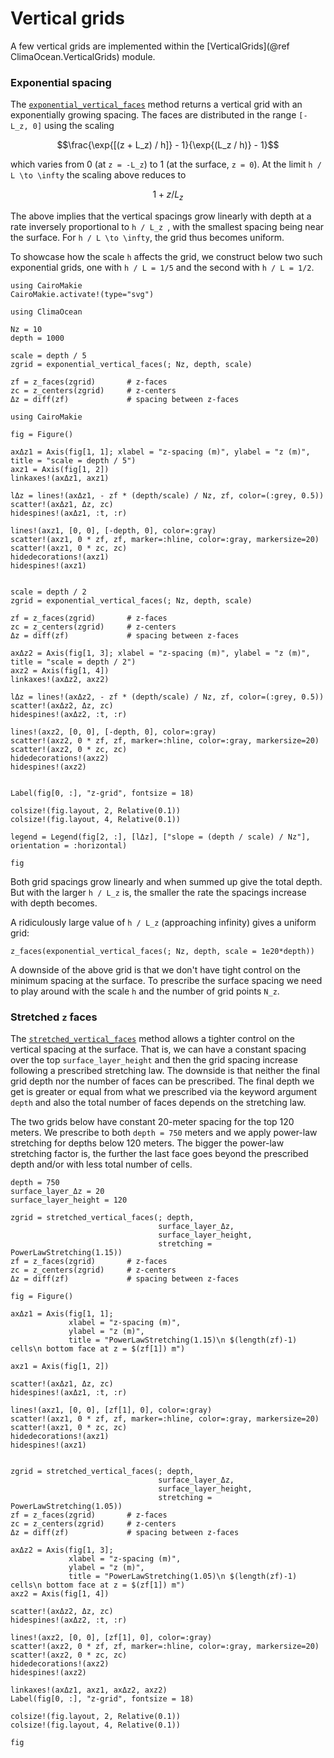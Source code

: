 # Vertical grids

A few vertical grids are implemented within the [VerticalGrids](@ref ClimaOcean.VerticalGrids) module.

### Exponential spacing

The [`exponential_vertical_faces`](@ref) method returns a vertical grid with an exponentially growing spacing.
The faces are distributed in the range ``[-L_z, 0]`` using the scaling

```math
\frac{\exp{[(z + L_z) / h]} - 1}{\exp{(L_z / h)} - 1}
```

which varies from 0 (at ``z = -L_z``) to 1 (at the surface, ``z = 0``).
At the limit ``h / L \to \infty`` the scaling above reduces to

```math
1 + z / L_z
```

The above implies that the vertical spacings grow linearly with depth at a rate inversely proportional to ``h / L_z ``, with the smallest spacing being near the surface.
For ``h / L \to \infty``, the grid thus becomes uniform.

To showcase how the scale ``h`` affects the grid, we construct below two such exponential grids,
one with ``h / L = 1/5`` and the second with ``h / L = 1/2``.


```@setup vgrids
using CairoMakie
CairoMakie.activate!(type="svg")
```

```@example vgrids
using ClimaOcean

Nz = 10
depth = 1000

scale = depth / 5
zgrid = exponential_vertical_faces(; Nz, depth, scale)

zf = z_faces(zgrid)       # z-faces
zc = z_centers(zgrid)     # z-centers
Δz = diff(zf)             # spacing between z-faces

using CairoMakie

fig = Figure()

axΔz1 = Axis(fig[1, 1]; xlabel = "z-spacing (m)", ylabel = "z (m)", title = "scale = depth / 5")
axz1 = Axis(fig[1, 2])
linkaxes!(axΔz1, axz1)

lΔz = lines!(axΔz1, - zf * (depth/scale) / Nz, zf, color=(:grey, 0.5))
scatter!(axΔz1, Δz, zc)
hidespines!(axΔz1, :t, :r)

lines!(axz1, [0, 0], [-depth, 0], color=:gray)
scatter!(axz1, 0 * zf, zf, marker=:hline, color=:gray, markersize=20)
scatter!(axz1, 0 * zc, zc)
hidedecorations!(axz1)
hidespines!(axz1)


scale = depth / 2
zgrid = exponential_vertical_faces(; Nz, depth, scale)

zf = z_faces(zgrid)       # z-faces
zc = z_centers(zgrid)     # z-centers
Δz = diff(zf)             # spacing between z-faces

axΔz2 = Axis(fig[1, 3]; xlabel = "z-spacing (m)", ylabel = "z (m)", title = "scale = depth / 2")
axz2 = Axis(fig[1, 4])
linkaxes!(axΔz2, axz2)

lΔz = lines!(axΔz2, - zf * (depth/scale) / Nz, zf, color=(:grey, 0.5))
scatter!(axΔz2, Δz, zc)
hidespines!(axΔz2, :t, :r)

lines!(axz2, [0, 0], [-depth, 0], color=:gray)
scatter!(axz2, 0 * zf, zf, marker=:hline, color=:gray, markersize=20)
scatter!(axz2, 0 * zc, zc)
hidedecorations!(axz2)
hidespines!(axz2)


Label(fig[0, :], "z-grid", fontsize = 18)

colsize!(fig.layout, 2, Relative(0.1))
colsize!(fig.layout, 4, Relative(0.1))

legend = Legend(fig[2, :], [lΔz], ["slope = (depth / scale) / Nz"], orientation = :horizontal)

fig
```

Both grid spacings grow linearly and when summed up give the total depth.
But with the larger ``h / L_z`` is, the smaller the rate the spacings increase with depth becomes.

A ridiculously large value of ``h / L_z`` (approaching infinity) gives a uniform grid:

```@example vgrids
z_faces(exponential_vertical_faces(; Nz, depth, scale = 1e20*depth))
```

A downside of the above grid is that we don't have tight control on the minimum spacing at the surface.
To prescribe the surface spacing we need to play around with the scale ``h`` and the number of grid points ``N_z``.

### Stretched ``z`` faces

The [`stretched_vertical_faces`](@ref) method allows a tighter control on the vertical spacing at the surface.
That is, we can have a constant spacing over the top `surface_layer_height` and then the grid spacing
increase following a prescribed stretching law.
The downside is that neither the final grid depth nor the number of faces can be prescribed.
The final depth we get is greater or equal from what we prescribed via the keyword argument `depth`
and also the total number of faces depends on the stretching law.

The two grids below have constant 20-meter spacing for the top 120 meters.
We prescribe to both `depth = 750` meters and we apply power-law stretching for depths below 120 meters.
The bigger the power-law stretching factor is, the further the last face goes beyond the prescribed depth and/or with less total number of cells.

```@example vgrids
depth = 750
surface_layer_Δz = 20
surface_layer_height = 120

zgrid = stretched_vertical_faces(; depth,
                                 surface_layer_Δz,
                                 surface_layer_height,
                                 stretching = PowerLawStretching(1.15))
zf = z_faces(zgrid)       # z-faces
zc = z_centers(zgrid)     # z-centers
Δz = diff(zf)             # spacing between z-faces

fig = Figure()

axΔz1 = Axis(fig[1, 1];
             xlabel = "z-spacing (m)",
             ylabel = "z (m)",
             title = "PowerLawStretching(1.15)\n $(length(zf)-1) cells\n bottom face at z = $(zf[1]) m")

axz1 = Axis(fig[1, 2])

scatter!(axΔz1, Δz, zc)
hidespines!(axΔz1, :t, :r)

lines!(axz1, [0, 0], [zf[1], 0], color=:gray)
scatter!(axz1, 0 * zf, zf, marker=:hline, color=:gray, markersize=20)
scatter!(axz1, 0 * zc, zc)
hidedecorations!(axz1)
hidespines!(axz1)


zgrid = stretched_vertical_faces(; depth,
                                 surface_layer_Δz,
                                 surface_layer_height,
                                 stretching = PowerLawStretching(1.05))
zf = z_faces(zgrid)       # z-faces
zc = z_centers(zgrid)     # z-centers
Δz = diff(zf)             # spacing between z-faces

axΔz2 = Axis(fig[1, 3];
             xlabel = "z-spacing (m)",
             ylabel = "z (m)",
             title = "PowerLawStretching(1.05)\n $(length(zf)-1) cells\n bottom face at z = $(zf[1]) m")
axz2 = Axis(fig[1, 4])

scatter!(axΔz2, Δz, zc)
hidespines!(axΔz2, :t, :r)

lines!(axz2, [0, 0], [zf[1], 0], color=:gray)
scatter!(axz2, 0 * zf, zf, marker=:hline, color=:gray, markersize=20)
scatter!(axz2, 0 * zc, zc)
hidedecorations!(axz2)
hidespines!(axz2)

linkaxes!(axΔz1, axz1, axΔz2, axz2)
Label(fig[0, :], "z-grid", fontsize = 18)

colsize!(fig.layout, 2, Relative(0.1))
colsize!(fig.layout, 4, Relative(0.1))

fig
```

